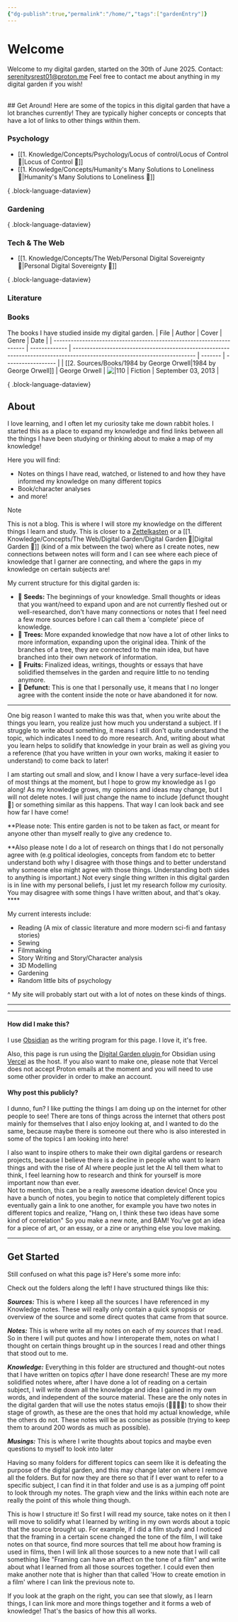 ```yaml
---
{"dg-publish":true,"permalink":"/home/","tags":["gardenEntry"]}
---
```


# Welcome
Welcome to my digital garden, started on the 30th of June 2025.
 Contact: serenitysrest01@proton.me
 Feel free to contact me about anything in my digital garden if you wish!

<br>
## Get Around! 
Here are some of the topics in this digital garden that have a lot branches currently! They are typically higher concepts or concepts that have a lot of links to other things within them. 

### Psychology
- [[1. Knowledge/Concepts/Psychology/Locus of control/Locus of Control 🌱\|Locus of Control 🌱]]
- [[1. Knowledge/Concepts/Humanity's Many Solutions to Loneliness 🌱\|Humanity's Many Solutions to Loneliness 🌱]]

{ .block-language-dataview}
### Gardening

{ .block-language-dataview}

### Tech & The Web
- [[1. Knowledge/Concepts/The Web/Personal Digital Sovereignty 🌱\|Personal Digital Sovereignty 🌱]]

{ .block-language-dataview}

### Literature




### Books
The books I have studied inside my digital garden.
| File                                                                 | Author        | Cover                                                                                                                     | Genre   | Date               |
| -------------------------------------------------------------------- | ------------- | ------------------------------------------------------------------------------------------------------------------------- | ------- | ------------------ |
| [[2. Sources/Books/1984 by George Orwell\|1984 by George Orwell]] | George Orwell | ![\|110](http://books.google.com/books/content?id=kotPYEqx7kMC&printsec=frontcover&img=1&zoom=1&edge=curl&source=gbs_api) | Fiction | September 03, 2013 |

{ .block-language-dataview}


## About
I love learning, and I often let my curiosity take me down rabbit holes. 
I started this as a place to expand my knowledge and find links between all the things I have been studying or thinking about to make a map of my knowledge! 

Here you will find:
- Notes on things I have read, watched, or listened to and how they have informed my knowledge on many different topics
- Book/character analyses  
- and more!

> [!Note]
> This is not a blog. This is where I will store my knowledge on the different things I learn and study. This is closer to a [Zettelkasten](https://en.wikipedia.org/wiki/Zettelkasten) or a [[1. Knowledge/Concepts/The Web/Digital Garden/Digital Garden 🌱\|Digital Garden 🌱]] (kind of a mix between the two) where as I create notes, new connections between notes will form and I can see where each piece of knowledge that I garner are connecting, and where the gaps in my knowledge on certain subjects are!

My current structure for this digital garden is:
- 🌱 **Seeds:** The beginnings of your knowledge. Small thoughts or ideas that you want/need to expand upon and are not currently fleshed out or well-researched, don't have many connections or notes that I feel need a few more sources before I can call them a 'complete' piece of knowledge.
- 🌳 **Trees:** More expanded knowledge that now have a lot of other links to more information, expanding upon the original idea. Think of the branches of a tree, they are connected to the main idea, but have branched into their own network of information.
- 🍎 **Fruits:** Finalized ideas, writings, thoughts or essays that have solidified themselves in the garden and require little to no tending anymore.
- 🥀 **Defunct:** This is one that I personally use, it means that I no longer agree with the content inside the note or have abandoned it for now.

---------------------

One big reason I wanted to make this was that, when you write about the things you learn, you realize just how much you understand a subject. If I struggle to write about something, it means I still don't quite understand the topic, which indicates I need to do more research. And, writing about what you learn helps to solidify that knowledge in your brain as well as giving you a reference (that you have written in your own works, making it easier to understand) to come back to later!

I am starting out small and slow, and I know I have a very surface-level idea of most things at the moment, but I hope to grow my knowledge as I go along! 
As my knowledge grows, my opinions and ideas may change, but I will not delete notes. I will just change the name to include [defunct thought 🥀] or something similar as this happens. That way I can look back and see how far I have come! 

**Please note: This entire garden is not to be taken as fact, or meant for anyone other than myself really to give any credence to. 

**Also please note I do a lot of research on things that I do not personally agree with (e.g political ideologies, concepts from fandom etc to better understand both why I disagree with those things and to better understand why someone else might agree with those things. Understanding both sides to anything is important.) Not every single thing written in this digital garden is in line with my personal beliefs, I just let my research follow my curiosity. You may disagree with some things I have written about, and that's okay. ****

My current interests include:
- Reading (A mix of classic literature and more modern sci-fi and fantasy stories)
- Sewing
- Filmmaking
- Story Writing and Story/Character analysis
- 3D Modelling
- Gardening
- Random little bits of psychology

^ My site will probably start out with a lot of notes on these kinds of things. 

---



-----


#### How did I make this?
I use [Obsidian](https://obsidian.md/) as the writing program for this page. I love it, it's free. 

Also, this page is run using the [Digital Garden plugin ](https://dg-docs.ole.dev/getting-started/01-getting-started/)for Obsidian using [Vercel](https://vercel.com/) as the host. If you also want to make one, please note that Vercel does not accept Proton emails at the moment and you will need to use some other provider in order to make an account. 

#### Why post this publicly?
I dunno, fun? I like putting the things I am doing up on the internet for other people to see! There are tons of things across the internet that others post mainly for themselves that I also enjoy looking at, and I wanted to do the same, because maybe there is someone out there who is also interested in some of the topics I am looking into here! 

I also want to inspire others to make their own digital gardens or research projects, because I believe there is a decline in people who want to learn things and with the rise of AI where people just let the AI tell them what to think, I feel learning how to research and think for yourself is more important now than ever.  
Not to mention, this can be a really awesome ideation device! Once you have a bunch of notes, you begin to notice that completely different topics eventually gain a link to one another, for example you have two notes in different topics and realize, "Hang on, I think these two ideas have some kind of correlation" So you make a new note, and BAM! You've got an idea for a piece of art, or an essay, or a zine or anything else you love making. 

----------------------
## Get Started
Still confused on what this page is? Here's some more info:

Check out the folders along the left! 
I have structured things like this: 


***Sources:*** This is where I keep all the sources I have referenced in my Knowledge notes. These will really only contain a quick synopsis or overview of the source and some direct quotes that came from that source.

***Notes:*** This is where write all my notes on each of my *sources* that I read. So in there I will put quotes and how I interoperate them, notes on what I thought on certain things brought up in the sources I read and other things that stood out to me. 

***Knowledge:*** Everything in this folder are structured and thought-out notes that I have written on topics *after* I have done research! These are my more solidified notes where, after I have done a lot of reading on a certain subject, I will write down all the knowledge and idea I gained in my own words, and independent of the source material. 
These are the only notes in the digital garden that will use the notes status emojis (🌱🌳🍎🥀) to show their stage of growth, as these are the ones that hold my actual knowledge, while the others do not. 
These notes will be as concise as possible (trying to keep them to around 200 words as much as possible).

***Musings:*** This is where I write thoughts about topics and maybe even questions to myself to look into later

Having so many folders for different topics can seem like it is defeating the purpose of the digital garden, and this may change later on where I remove all the folders. But for now they are there so that if I ever want to refer to a specific subject, I can find it in that folder and use is as a jumping off point to look through my notes. The graph view and the links within each note are really the point of this whole thing though.

This is how I structure it! So first I will read my source, take notes on it then I will move to solidify what I learned by writing in my own words about a topic that the source brought up. For example, if I did a film study and I noticed that the framing in a certain scene changed the tone of the film, I will take notes on that source, find more sources that tell me about how framing is used in films, then I will link all those sources to a new note that I will call something like "Framing can have an affect on the tone of a film" and write about what I learned from all those sources together. 
I could even then make another note that is higher than that called 'How to create emotion in a film' where I can link the previous note to. 

If you look at the graph on the right, you can see that slowly, as I learn things, I can link more and more things together and it forms a web of knowledge! 
That's the basics of how this all works.

